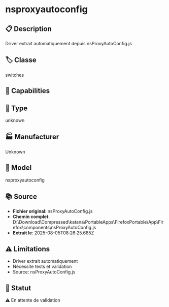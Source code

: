 # nsproxyautoconfig

## 📋 Description
Driver extrait automatiquement depuis nsProxyAutoConfig.js

## 🏷️ Classe
switches

## 🔧 Capabilities


## 📡 Type
unknown

## 🏭 Manufacturer
Unknown

## 📱 Model
nsproxyautoconfig

## 📚 Source
- **Fichier original**: nsProxyAutoConfig.js
- **Chemin complet**: D:\Download\Compressed\katana\PortableApps\FirefoxPortable\App\Firefox\components\nsProxyAutoConfig.js
- **Extrait le**: 2025-08-05T08:26:25.685Z

## ⚠️ Limitations
- Driver extrait automatiquement
- Nécessite tests et validation
- Source: nsProxyAutoConfig.js

## 🚀 Statut
⚠️ En attente de validation
